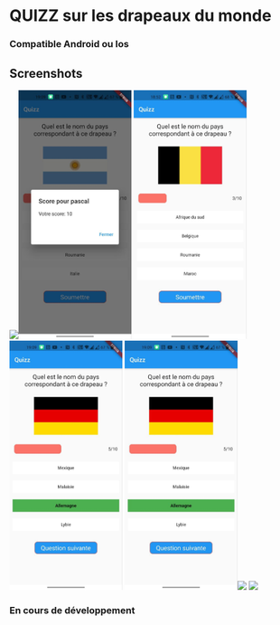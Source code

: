 # QUIZZ sur  les drapeaux du monde


### Compatible Android ou Ios

## Screenshots

<img src="screenshots/screenshotjpg" width="200"><img src="screenshots/Screenshot2.jpg" width="200">
<img src="screenshots/Screenshot3.jpg" width="200"><img src="screenshots/Screenshot4.jpg" width="200">
<img src="screenshots/Screenshot5.jpg" width="200"><img src="screenshots/Screenshot6.jpg" width="200">
<img src="screenshots/Screenshot7.jpg" width="200">



### En cours de développement
